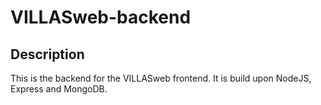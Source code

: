 # VILLASweb-backend

## Description
This is the backend for the VILLASweb frontend. It is build upon NodeJS, Express and MongoDB.
